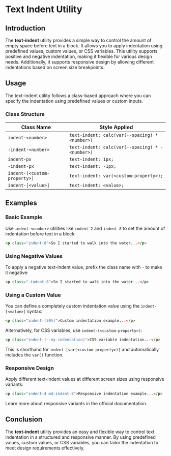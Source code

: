 # Text Indent Utility

## Introduction
The **text-indent** utility provides a simple way to control the amount of empty space before text in a block. It allows you to apply indentation using predefined values, custom values, or CSS variables. This utility supports positive and negative indentation, making it flexible for various design needs. Additionally, it supports responsive design by allowing different indentations based on screen size breakpoints.

## Usage
The text-indent utility follows a class-based approach where you can specify the indentation using predefined values or custom inputs.

### Class Structure
| Class Name | Style Applied |
|------------|--------------|
| `indent-<number>` | `text-indent: calc(var(--spacing) * <number>)` |
| `-indent-<number>` | `text-indent: calc(var(--spacing) * -<number>)` |
| `indent-px` | `text-indent: 1px;` |
| `-indent-px` | `text-indent: -1px;` |
| `indent-(<custom-property>)` | `text-indent: var(<custom-property>);` |
| `indent-[<value>]` | `text-indent: <value>;` |

## Examples

### Basic Example
Use `indent-<number>` utilities like `indent-2` and `indent-8` to set the amount of indentation before text in a block:
```html
<p class="indent-8">So I started to walk into the water...</p>
```

### Using Negative Values
To apply a negative text-indent value, prefix the class name with `-` to make it negative:
```html
<p class="-indent-8">So I started to walk into the water...</p>
```

### Using a Custom Value
You can define a completely custom indentation value using the `indent-[<value>]` syntax:
```html
<p class="indent-[50%]">Custom indentation example...</p>
```
Alternatively, for CSS variables, use `indent-(<custom-property>)`:
```html
<p class="indent-(--my-indentation)">CSS variable indentation...</p>
```
This is shorthand for `indent-[var(<custom-property>)]` and automatically includes the `var()` function.

### Responsive Design
Apply different text-indent values at different screen sizes using responsive variants:
```html
<p class="indent-4 md:indent-8">Responsive indentation example...</p>
```
Learn more about responsive variants in the official documentation.

## Conclusion
The **text-indent** utility provides an easy and flexible way to control text indentation in a structured and responsive manner. By using predefined values, custom values, or CSS variables, you can tailor the indentation to meet design requirements effectively.


